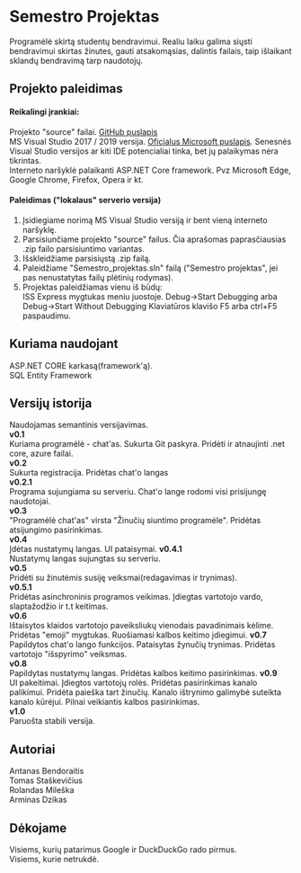 # Semestro Projektas
Programėlė skirtą studentų bendravimui. Realiu  laiku galima siųsti bendravimui skirtas žinutes, gauti atsakomąsias, dalintis failais,  taip išlaikant sklandų bendravimą tarp naudotojų.

## Projekto paleidimas
#### Reikalingi įrankiai:
Projekto "source" failai. [GitHub puslapis](https://github.com/Semestro-projekto-grupe/Semestro_Projektas)  
MS Visual Studio 2017 / 2019 versija. [Oficialus Microsoft puslapis](https://visualstudio.microsoft.com/). Senesnės Visual Studio versijos ar kiti IDE potencialiai tinka, bet jų palaikymas nėra tikrintas.  
Interneto naršyklė palaikanti ASP.NET Core framework. Pvz Microsoft Edge, Google Chrome, Firefox, Opera ir kt.
#### Paleidimas ("lokalaus" serverio versija)
1. Įsidiegiame norimą MS Visual Studio versiją ir bent vieną interneto naršyklę.
2. Parsisiunčiame projekto "source" failus. Čia aprašomas paprasčiausias .zip failo parsisiuntimo variantas.  
3. Išskleidžiame parsisiųstą .zip failą.  
4. Paleidžiame "Semestro_projektas.sln" failą ("Semestro projektas", jei pas nenustatytas failų plėtinių rodymas).
5. Projektas paleidžiamas vienu iš būdų:  
    ISS Express mygtukas meniu juostoje.
    Debug->Start Debugging arba Debug->Start Without Debugging
    Klaviatūros klavišo F5 arba ctrl+F5 paspaudimu.  
## Kuriama naudojant
ASP.NET CORE karkasą(framework'ą).  
SQL Entity Framework  
## Versijų istorija
Naudojamas semantinis versijavimas.    
**v0.1**  
Kuriama programėlė - chat'as. Sukurta Git paskyra. Pridėti ir atnaujinti .net core, azure failai.  
**v0.2**  
Sukurta registracija. Pridėtas chat'o langas  
**v0.2.1**  
Programa sujungiama su serveriu. Chat'o lange rodomi visi prisijungę naudotojai.  
**v0.3**  
"Programėlė chat'as" virsta "Žinučių siuntimo programėle". Pridėtas atsijungimo pasirinkimas.  
**v0.4**  
Įdėtas nustatymų langas. UI pataisymai. 
**v0.4.1**  
Nustatymų langas sujungtas su serveriu.  
**v0.5**  
Pridėti su žinutėmis susiję veiksmai(redagavimas ir trynimas).  
**v0.5.1**  
Pridėtas asinchroninis programos veikimas. Įdiegtas vartotojo vardo, slaptažodžio ir t.t keitimas.  
**v0.6**  
Ištaisytos klaidos vartotojo paveiksliukų vienodais pavadinimais kėlime. Pridėtas "emoji" mygtukas. Ruošiamasi kalbos keitimo įdiegimui. 
**v0.7**  
Papildytos chat'o lango funkcijos. Pataisytas žynučių trynimas. Pridėtas vartotojo "išspyrimo" veiksmas.  
**v0.8**  
Papildytas nustatymų langas. Pridėtas kalbos keitimo pasirinkimas.
**v0.9**  
UI pakeitimai. Įdiegtos vartotojų rolės. Pridėtas pasirinkimas kanalo palikimui. Pridėta paieška tart žinučių. Kanalo ištrynimo galimybė suteikta kanalo kūrėjui. Pilnai veikiantis kalbos pasirinkimas.  
**v1.0**  
Paruošta stabili versija.
## Autoriai  
Antanas Bendoraitis  
Tomas Staškevičius  
Rolandas Mileška  
Arminas Dzikas  
## Dėkojame  
Visiems, kurių patarimus Google ir DuckDuckGo rado pirmus.  
Visiems, kurie netrukdė.  
